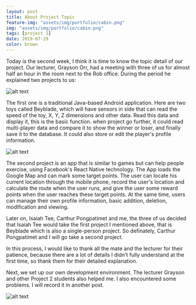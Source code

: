 ```yaml
---
layout: post
title: About Project Topic
feature-img: "assets/img/portfolio/cabin.png"
img: "assets/img/portfolio/cabin.png"
tags: [project 1]
date: 2019-07-29
color: brown
---
```


Today is the second week, I think it is time to know the topic detail of our project. Our lecturer, Grayson Orr, had a meeting with three of us for almost half an hour in the room next to the Rob office. 
During the period he explained two projects to us:

![alt text](https://github.com/aemooooon/app/blob/master/assets/img/p/011.png?raw=true "Beyblade Project")

The first one is a traditional Java-based Android application. Here are two toys called Beyblade, which will have sensors in side that can read the speed of the toy, X, Y, Z dimensions and other data. 
Read this data and display it, this is the basic function. 
when project go further, it could read multi-player data and compare it to show the winner or loser, and finally save it to the database. It could also store or edit the player's profile information.

![alt text](https://github.com/aemooooon/app/blob/master/assets/img/p/010.png?raw=true "Second Project")

The second project is an app that is similar to games but can help people exercise, using Facebook's React Native technology. 
The App loads the Google Map and can mark some target points. The user can locate his current location through the mobile phone, record the user's location and calculate the route when the user runs, and give the user some reward points when the user reaches these target points. At the same time, users can manage their own profile information, basic addition, deletion, modification and viewing.


Later on, Isaiah Tee, Carthur Pongpatimet and me, the three of us decided that Isaiah Tee would take the first project I mentioned above, that is Beyblade which is also a single-person project. 
So definately, Carthur Pongpatimet and I will go take a second project. 

In this process, I would like to thank all the mate and the lecturer for their patience, because there are a lot of details I didn't fully understand at the first time, so thank them for their detailed explanation.


Next, we set up our own development environment. The lecturer Grayson and other Project 2 students also helped me. I also encountered some problems. I will record it in another post.

![alt text](https://github.com/aemooooon/app/blob/master/assets/img/p/013.png?raw=true "Second Project")